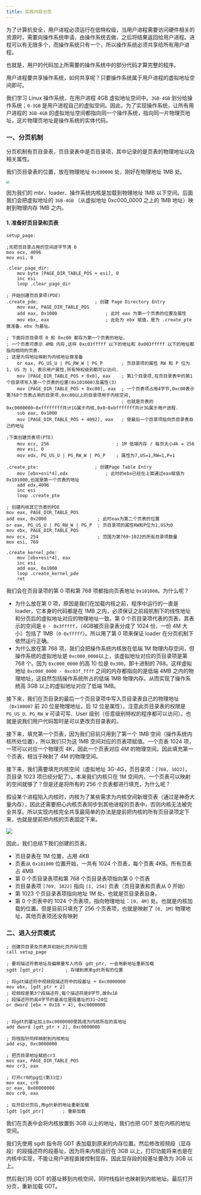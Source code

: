 ```yaml
---
title: 实现内存分页
---
```


为了计算机安全，用户进程必须运行在低特权级，当用户进程需要访问硬件相关的资源时，需要向操作系统申请，由操作系统去做，之后将结果返回给用户进程。进程可以有无限多个，而操作系统只有一个，所以操作系统必须共享给所有用户进程。

也就是，用户的代码加上所需要的操作系统中的部分代码才算完整的程序。

用户进程要共享操作系统，如何共享呢？只要操作系统属于用户进程的虚拟地址空间即可。

我们学习 Linux 操作系统，在用户进程 4GB 虚拟地址空间中。`3GB-4GB` 划分给操作系统；`0-3GB` 是用户进程自己的虚拟空间。因此，为了实现操作系统，让所有用户进程的 `3GB-4GB` 的虚拟地址空间都指向同一个操作系统，指向同一片物理页地址，这片物理页地址是操作系统的实体代码。

### 一、分页机制

分页机制有页目录表，页目录表中是页目录项，其中记录的是页表的物理地址以及相关属性。

我们页目录表的位置，放在物理地址 `0x100000` 处，刚好在物理地址 1MB 处。

<img src="./image/页目录表和页表的关系.png" style="zoom:50%;" />

因为我们的 mbr、loader、操作系统内核是加载到物理地址 1MB 以下空间。后面我们会把虚拟地址的 `3GB-4GB` （从虚拟地址 0xc000_0000 之上的 1MB 地址）映射到物理内存 1MB 之内。

#### 1. 准备好页目录和页表

```
setup_page:

;先把页目录占用的空间逐字节清 0
mov ecx, 4096
mov esi, 0

.clear_page_dir:
    mov byte [PAGE_DIR_TABLE_POS + esi], 0
    inc esi
    loop .clear_page_dir

; 开始创建页目录项(PDE)
.create_pde:				     ; 创建 Page Directory Entry
    mov eax, PAGE_DIR_TABLE_POS
    add eax, 0x1000 			     ; 此时 eax 为第一个页表的位置及属性
    mov ebx, eax				     ; 此处为 ebx 赋值，是为 .create_pte 做准备，ebx 为基址。

; 下面将页目录项 0 和 0xc00 都存为第一个页表的地址，
; 一个页表可表示 4MB 内存,这样 0xc03fffff 以下的地址和 0x003fffff 以下的地址都指向相同的页表，
; 这是为将地址映射为内核地址做准备
    or eax, PG_US_U | PG_RW_W | PG_P	   ; 页目录项的属性 RW 和 P 位为1, US 为 1, 表示用户属性,所有特权级别都可以访问.
    mov [PAGE_DIR_TABLE_POS + 0x0], eax    ; 第1个目录项,在页目录表中的第1个目录项写入第一个页表的位置(0x101000)及属性(3)
    mov [PAGE_DIR_TABLE_POS + 0xc00], eax  ; 一个页表项占用4字节,0xc00表示第768个页表占用的目录项,0xc00以上的目录项用于内核空间,
                                           ; 也就是页表的0xc0000000~0xffffffff共计1G属于内核,0x0~0xbfffffff共计3G属于用户进程.
    sub eax, 0x1000
    mov [PAGE_DIR_TABLE_POS + 4092], eax   ; 使最后一个目录项指向页目录表自己的地址

;下面创建页表项(PTE)
    mov ecx, 256				         ; 1M 低端内存 / 每页大小4k = 256
    mov esi, 0
    mov edx, PG_US_U | PG_RW_W | PG_P	 ; 属性为7,US=1,RW=1,P=1

.create_pte:				     ; 创建Page Table Entry
    mov [ebx+esi*4],edx			     ; 此时的ebx已经在上面通过eax赋值为0x101000,也就是第一个页表的地址
    add edx,4096
    inc esi
    loop .create_pte

; 创建内核其它页表的PDE
mov eax, PAGE_DIR_TABLE_POS
add eax, 0x2000 		          ; 此时eax为第二个页表的位置
or eax, PG_US_U | PG_RW_W | PG_P  ; 页目录项的属性RW和P位为1,US为0
mov ebx, PAGE_DIR_TABLE_POS
mov ecx, 254			          ; 范围为第769~1022的所有目录项数量
mov esi, 769

.create_kernel_pde:
    mov [ebx+esi*4], eax
    inc esi
    add eax, 0x1000
    loop .create_kernel_pde
    ret
```

我们会在页目录项的第 0 项和第 768 项都指向页表地址 `0x101000`。为什么呢？

- 为什么放在第 0 项，原因是我们在加载内核之前，程序中运行的一直是 loader，它本身的代码都是在 1MB 之内，必须保证之前段机制下的线性地址和分页后的虚拟地址对应的物理地址一致。第 0 个页目录项代表的页表，其表示的空间是 `0 - 0x3fffff`，（4GB被页目录表分成了 1024 份，一份 4M 大小）包括了 1MB（`0-0xfffff`）。所以用了第 0 项来保证 loader 在分页机制下依然运行正确。
- 为什么放在第 768 项，我们会把操作系统内核放在低端 1M 物理内存空间，但操作系统的虚拟地址是 `0xc000_0000`以上，该虚拟地址对应的页目录项是第 768 个。因为 `0xc000_0000` 的高 10 位是 `0x300`，即十进制的 768。这样虚拟地址 `0xc000_0000 - 0xc03f_ffff` 之间的内存都指向的是低端 4MB 之内的物理地址，这自然包括操作系统所占的低端 1MB 物理内存。从而实现了操作系统高 3GB 以上的虚拟地址对应了低端 1MB。

接下来，我们在页目录的最后一个页目录项中写入页目录表自己的物理地址（`0x100007` 前 20 位是物理地址，后 12 位是属性）。注意此页目录表的权限是 `PG_US_U、PG_RW_W` 可读可写、User 级别（任意级别特权的程序都可以访问）。也就是说我们用户代码暂时是可以更改页目录表的。

接下来，填充第一个页表，因为我们目前只用到了第一个 1MB 空间（操作系统内核所处位置），所以我们只为这 1MB 空间对应的页表项赋值。一个页表 1024 项，一项可以对应一个物理页 4K，因此一个页表对应 4M 的物理空间。因此填充第一个页表，相当于映射了 4M 的物理空间。

接下来，我们需要填充内核空间（虚拟地址 3G-4G，页目录项：`[768, 1022]`，页目录 1023 项已经分配了）。本来我们内核只在 1M 空间内，一个页表可以映射的空间就够了？但是还是将所有的 256 个页表都进行填充，为什么呢？

假设某个进程陷入内核时，内核为了某些需求为内核空间新增页表（通过是神奇大量内存），因此还需要把心内核页表同步到其他进程的页表中，否则内核无法被完全共享。所以实现内核完全共享最简单的办法是提前把内核的所有页目录项定下来，也就是提前把内核的页表固定下来。

![](./image/二级页表2.png)

因此，我们总结下我们创建的页表。

- 页目录表在 1M 位置，占用 4KB
- 页表从 `0x101000` 位置开始，一共有 1024 个页表，每个页表 4KB。所有页表占 4MB
- 第 0 个页目录表项和第 768 个页目录表项指向第 0 个页表
- 页目录表项 `[769, 1022]` 指向 `[1, 254]` 页表（页目录表和页表从 0 开始）
- 第 1023 个页目录表项指向地址 1M 处，也就是页目录表自身。
- 第 0 个页表中的 1024 个页表项，指向物理地址：`[0, 4M]` 处。也就是内核加载的位置。但是目前只填充了 256 个页表项，也就是映射了 `[0, 1M]` 物理地址，其他页表项还没有映射

### 二、进入分页模式

```
; 创建页目录及页表并初始化页内存位图
call setup_page

; 要将描述符表地址及偏移量写入内存 gdt_ptr, 一会用新地址重新加载
sgdt [gdt_ptr]	      ; 存储到原来gdt所有的位置

; 将gdt描述符中视频段描述符中的段基址 + 0xc0000000
mov ebx, [gdt_ptr + 2]
; 视频段是第3个段描述符,每个描述符是8字节,故0x18
; 段描述符的高4字节的最高位是段基址的31~24位
or dword [ebx + 0x18 + 4], 0xc0000000


; 将gdt的基址加上0xc0000000使其成为内核所在的高地址
add dword [gdt_ptr + 2], 0xc0000000

; 将栈指针同样映射到内核地址
add esp, 0xc0000000

; 把页目录地址赋给cr3
mov eax, PAGE_DIR_TABLE_POS
mov cr3, eax

; 打开cr0的pg位(第31位)
mov eax, cr0
or eax, 0x80000000
mov cr0, eax

; 在开启分页后,用gdt新的地址重新加载
lgdt [gdt_ptr]       ; 重新加载
```

我们在页表中会将内核放置到 3GB 以上的地址，我们也把 GDT 放在内核的地址空间。

我们先使用 sgdt 指令将 GDT 表加载到原来的内存位置。然后修改视频段（显存段）的段描述符的段基址，因为将来内核运行在 3GB 以上，打印功能将来也是在内核中实现，不能让用户进程直接控制显存。因此显存段的段基址要改为 3GB 以上。

然后我们将 GDT 的基址移到内核空间，同时栈指针也映射到内核地址。最后打开分页，重新加载 GDT。

